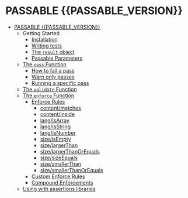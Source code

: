 PASSABLE {{PASSABLE_VERSION}}
========

* [PASSABLE {{PASSABLE_VERSION}}](./MAIN.md)
    * Getting Started
        * [Installation](./getting_started/installation.md)
        * [Writing tests](./getting_started/writing_tests.md)
        * [The `result` object](./getting_started/result.md)
        * [Passable Parameters](./getting_started/params.md)
    * [The `pass` Function](./pass/index.md)
        * [How to fail a pass](./pass/how_to_fail.md)
        * [Warn only passes](./pass/warn_only_passes.md)
        * [Running a specific pass](./pass/specific.md)
    * [The `validate` Function](./validate/README.md)
    * [The `enforce` Function](./enforce/README.md)
        * [Enforce Rules](./enforce/rules/README.md)
            * [content/matches](./enforce/rules/content/matches/README.md)
            * [content/inside](./enforce/rules/content/inside/README.md)
            * [lang/isArray](./enforce/rules/lang/is_array/README.md)
            * [lang/isString](./enforce/rules/lang/is_string/README.md)
            * [lang/isNumber](./enforce/rules/lang/is_number/README.md)
            * [size/isEmpty](./enforce/rules/size/is_empty/README.md)
            * [size/largerThan](./enforce/rules/size/larger_than/README.md)
            * [size/largerThanOrEquals](./enforce/rules/size/larger_than_or_equals/README.md)
            * [size/sizeEquals](./enforce/rules/size/size_equals/README.md)
            * [size/smallerThan](./enforce/rules/size/smaller_than/README.md)
            * [size/smallerThanOrEquals](./enforce/rules/size/smaller_than_or_equals/README.md)
        * [Custom Enforce Rules](./enforce/rules/custom.md)
        * [Compound Enforcements](./enforce/compound/README.md)
    * [Using with assertions libraries](./compatability/assertions.md)
